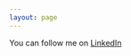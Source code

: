 ```yaml
---
layout: page
---
```


You can follow me on [LinkedIn](https://www.linkedin.com/in/ruchita-ganurkar)
  
